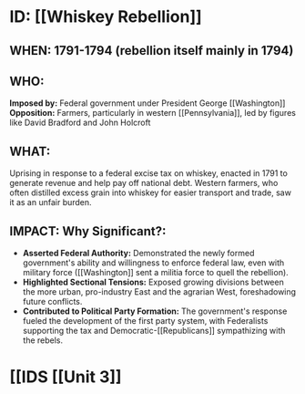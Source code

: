 # ID: [[Whiskey Rebellion]] 

## WHEN: 1791-1794 (rebellion itself mainly in 1794)

## WHO: 
**Imposed by:** Federal government under President George [[Washington]] 
**Opposition:** Farmers, particularly in western [[Pennsylvania]], led by figures like David Bradford and John Holcroft 

## WHAT: 
Uprising in response to a federal excise tax on whiskey, enacted in 1791 to generate revenue and help pay off national debt. Western farmers, who often distilled excess grain into whiskey for easier transport and trade, saw it as an unfair burden.  

## IMPACT: Why Significant?: 
* **Asserted Federal Authority:** Demonstrated the newly formed government's ability and willingness to enforce federal law, even with military force ([[Washington]] sent a militia force to quell the rebellion).
* **Highlighted Sectional Tensions:**  Exposed growing divisions between the more urban, pro-industry East and the agrarian West, foreshadowing future conflicts.
* **Contributed to Political Party Formation:**  The government's response fueled the development of the first party system, with Federalists supporting the tax and Democratic-[[Republicans]] sympathizing with the rebels. 

# [[IDS [[Unit 3]]